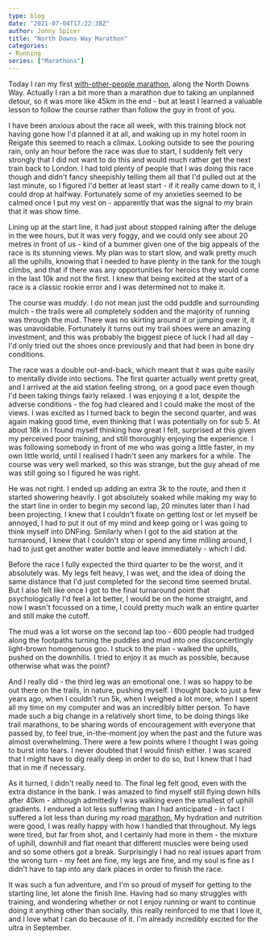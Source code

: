 ```yaml
---
type: blog
date: "2021-07-04T17:22:38Z"
author: Jonny Spicer
title: "North Downs Way Marathon"
categories:
- Running
series: ["Marathons"]
---
```

Today I ran my first [with-other-people marathon](https://www.strava.com/activities/5574231054#kudos), along the North Downs Way. Actually I ran a bit more than a marathon due to taking an unplanned detour, so
it was more like 45km in the end - but at least I learned a valuable lesson to follow the course rather than follow the guy in front of you.

I have been anxious about the race all week, with this training block not having gone how I'd planned it at all, and waking up in my hotel room in Reigate
this seemed to reach a climax. Looking outside to see the pouring rain, only an hour before the race was due to start, I suddenly felt very strongly that I
did not want to do this and would much rather get the next train back to London. I had told plenty of people that I was doing this race though and didn't
fancy sheepishly telling them all that I'd pulled out at the last minute, so I figured I'd better at least start - if it really came down to it, I could drop
at halfway. Fortunately some of my anxieties seemed to be calmed once I put my vest on - apparently that was the signal to my brain that it was show time.

Lining up at the start line, it had just about stopped raining after the deluge in the wee hours, but it was very foggy, and we could only see about 20
metres in front of us - kind of a bummer given one of the big appeals of the race is its stunning views. My plan was to start slow, and walk pretty much
all the uphills, knowing that I needed to have plenty in the tank for the tough climbs, and that if there was any opportunities for heroics they would
come in the last 10k and not the first. I knew that being excited at the start of a race is a classic rookie error and I was determined not to make it.

The course was *muddy*. I do not mean just the odd puddle and surrounding mulch - the trails were all completely sodden and the majority of running was
through the mud. There was no skirting around it or jumping over it, it was unavoidable. Fortunately it turns out my trail shoes were an amazing investment,
and this was probably the biggest piece of luck I had all day - I'd only tried out the shoes once previously and that had been in bone dry conditions.

The race was a double out-and-back, which meant that it was quite easily to mentally divide into sections. The first quarter actually went pretty great,
and I arrived at the aid station feeling strong, on a good pace even though I'd been taking things fairly relaxed. I was enjoying it a lot, despite
the adverse conditions - the fog had cleared and I could make the most of the views. I was excited as I turned back to begin the second quarter, and was
again making good time, even thinking that I was potentially on for sub 5. At about 18k in I found myself thinking how great I felt, surprised at this
given my perceived poor training, and still thoroughly enjoying the experience. I was following somebody in front of me who was going a little faster,
in my own little world, until I realised I hadn't seen any markers for a while. The course was very well marked, so this was strange, but the guy ahead of
me was still going so I figured he was right.

He was not right. I ended up adding an extra 3k to the route, and then it started showering heavily. I got absolutely soaked while making my way to the
start line in order to begin my second lap, 20 minutes later than I had been projecting. I knew that I couldn't fixate on getting lost or let myself
be annoyed, I had to put it out of my mind and keep going or I was going to think myself into DNFing. Similarly when I got to the aid station at the
turnaround, I knew that I couldn't stop or spend any time milling around, I had to just get another water bottle and leave immediately - which I did.

Before the race I fully expected the third quarter to be the worst, and it absolutely was. My legs felt heavy, I was wet, and the idea of doing the same
distance that I'd just completed for the second time seemed brutal. But I also felt like once I got to the final turnaround point that psychologically I'd
feel a lot better, I would be on the home straight, and now I wasn't focussed on a time, I could pretty much walk an entire quarter and still make the cutoff.

The mud was a lot worse on the second lap too - 600 people had trudged along the footpaths turning the puddles and mud into one disconcertingly light-brown
homogenous goo. I stuck to the plan - walked the uphills, pushed on the downhills. I tried to enjoy it as much as possible, because otherwise what was the
point?

And I really did - the third leg was an emotional one. I was so happy to be out there on the trails, in nature, pushing myself. I thought back to just a
few years ago, when I couldn't run 5k, when I weighed a lot more, when I spent all my time on my computer and was an incredibly bitter person. To have
made such a big change in a relatively short time, to be doing things like trail marathons, to be sharing words of encouragement with everyone that passed
by, to feel true, in-the-moment joy when the past and the future was almost overwhelming. There were a few points where I thought I was going to burst into
tears. I never doubted that I would finish either. I was scared that I might have to dig really deep in order to do so, but I knew that I had that in me
if necessary.

As it turned, I didn't really need to. The final leg felt good, even with the extra distance in the bank. I was amazed to find myself still flying down
hills after 40km - although admittedly I was walking even the smallest of uphill gradients. I endured a lot less suffering than I had anticipated - in fact
I suffered a lot less than during my road [marathon.](/blog/marathon) My hydration and nutrition were good, I was really happy with how I handled that
throughout. My legs were tired, but far from shot, and I certainly had more in them - the mixture of uphill, downhill and flat meant that different muscles
were being used and so some others got a break. Surprisingly I had no real issues apart from the wrong turn - my feet are fine, my legs are fine, and
my soul is fine as I didn't have to tap into any dark places in order to finish the race.

It was such a fun adventure, and I'm so proud of myself for getting to the starting line, let alone the finish line. Having had so many struggles with
training, and wondering whether or not I enjoy running or want to continue doing it anything other than socially, this really reinforced to me that I love it,
and I love what I can do because of it. I'm already incredibly excited for the ultra in September.
